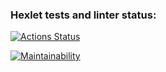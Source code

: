 ### Hexlet tests and linter status:
[![Actions Status](https://github.com/NickMasl/python-project-lvl1/workflows/hexlet-check/badge.svg)](https://github.com/NickMasl/python-project-lvl1/actions)

[![Maintainability](https://api.codeclimate.com/v1/badges/9606ee203b833c4f0d28/maintainability)](https://codeclimate.com/github/NickMasl/python-project-lvl1/maintainability)

